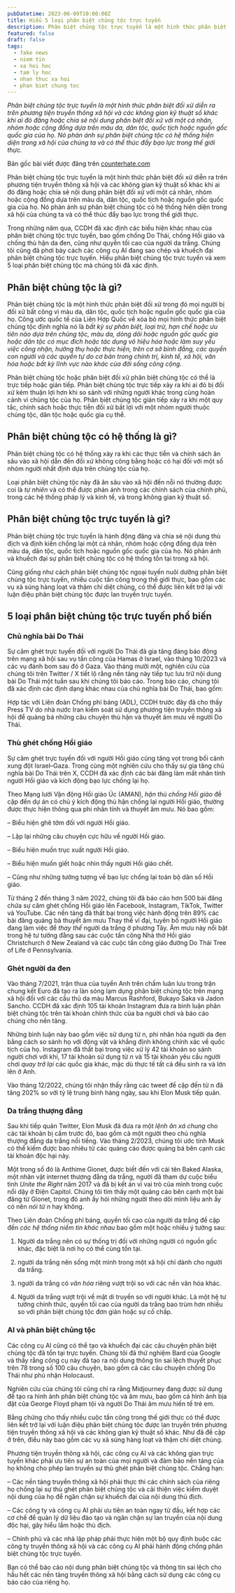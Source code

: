 ```yaml
---
pubDatetime: 2023-06-09T10:00:00Z
title: Hiểu 5 loại phân biệt chủng tộc trực tuyến
description: Phân biệt chủng tộc trực tuyến là một hình thức phân biệt đối xử diễn ra trên phương tiện truyền thông xã hội và các không gian kỹ thuật số khác khi ai đó đăng hoặc chia sẻ nội dung phân biệt.
featured: false
draft: false
tags:
  - fake news
  - niem tin
  - xa hoi hoc
  - tam ly hoc
  - nhan thuc xa hoi
  - phan biet chung toc
---
```


_Phân biệt chủng tộc trực tuyến là một hình thức phân biệt đối xử diễn ra trên phương tiện truyền thông xã hội và các không gian kỹ thuật số khác khi ai đó đăng hoặc chia sẻ nội dung phân biệt đối xử với một cá nhân, nhóm hoặc cộng đồng dựa trên màu da, dân tộc, quốc tịch hoặc nguồn gốc quốc gia của họ. Nó phản ánh sự phân biệt chủng tộc có hệ thống hiện diện trong xã hội của chúng ta và có thể thúc đẩy bạo lực trong thế giới thực._

Bản gốc bài viết được đăng trên [counterhate.com](https://counterhate.com/)

Phân biệt chủng tộc trực tuyến là một hình thức phân biệt đối xử diễn ra trên phương tiện truyền thông xã hội và các không gian kỹ thuật số khác khi ai đó đăng hoặc chia sẻ nội dung phân biệt đối xử với một cá nhân, nhóm hoặc cộng đồng dựa trên màu da, dân tộc, quốc tịch hoặc nguồn gốc quốc gia của họ. Nó phản ánh sự phân biệt chủng tộc có hệ thống hiện diện trong xã hội của chúng ta và có thể thúc đẩy bạo lực trong thế giới thực.

Trong những năm qua, CCDH đã xác định các biểu hiện khác nhau của phân biệt chủng tộc trực tuyến, bao gồm chống Do Thái, chống Hồi giáo và chống thù hận da đen, cũng như quyền tối cao của người da trắng. Chúng tôi cũng đã phơi bày cách các công cụ AI đang sao chép và khuếch đại phân biệt chủng tộc trực tuyến. Hiểu phân biệt chủng tộc trực tuyến và xem 5 loại phân biệt chủng tộc mà chúng tôi đã xác định.

## Phân biệt chủng tộc là gì?

Phân biệt chủng tộc là một hình thức phân biệt đối xử trong đó mọi người bị đối xử bất công vì màu da, dân tộc, quốc tịch hoặc nguồn gốc quốc gia của họ. Công ước quốc tế của Liên Hợp Quốc về xóa bỏ mọi hình thức phân biệt chủng tộc định nghĩa nó là _bất kỳ sự phân biệt, loại trừ, hạn chế hoặc ưu tiên nào dựa trên chủng tộc, màu da, dòng dõi hoặc nguồn gốc quốc gia hoặc dân tộc có mục đích hoặc tác dụng vô hiệu hóa hoặc làm suy yếu việc công nhận, hưởng thụ hoặc thực hiện, trên cơ sở bình đẳng, các quyền con người và các quyền tự do cơ bản trong chính trị, kinh tế, xã hội, văn hóa hoặc bất kỳ lĩnh vực nào khác của đời sống công cộng._

Phân biệt chủng tộc hoặc phân biệt đối xử phân biệt chủng tộc có thể là trực tiếp hoặc gián tiếp. Phân biệt chủng tộc trực tiếp xảy ra khi ai đó bị đối xử kém thuận lợi hơn khi so sánh với những người khác trong cùng hoàn cảnh vì chủng tộc của họ. Phân biệt chủng tộc gián tiếp xảy ra khi một quy tắc, chính sách hoặc thực tiễn đối xử bất lợi với một nhóm người thuộc chủng tộc, dân tộc hoặc quốc gia cụ thể.

## Phân biệt chủng tộc có hệ thống là gì?

Phân biệt chủng tộc có hệ thống xảy ra khi các thực tiễn và chính sách ăn sâu vào xã hội dẫn đến đối xử không công bằng hoặc có hại đối với một số nhóm người nhất định dựa trên chủng tộc của họ.

Loại phân biệt chủng tộc này đã ăn sâu vào xã hội đến nỗi nó thường được coi là _tự nhiên_ và có thể được phản ánh trong các chính sách của chính phủ, trong các hệ thống pháp lý và kinh tế, và trong không gian kỹ thuật số.

## Phân biệt chủng tộc trực tuyến là gì?

Phân biệt chủng tộc trực tuyến là hành động đăng và chia sẻ nội dung thù địch và định kiến chống lại một cá nhân, nhóm hoặc cộng đồng dựa trên màu da, dân tộc, quốc tịch hoặc nguồn gốc quốc gia của họ. Nó phản ánh và khuếch đại sự phân biệt chủng tộc có hệ thống tồn tại trong xã hội.

Cũng giống như cách phân biệt chủng tộc ngoại tuyến nuôi dưỡng phân biệt chủng tộc trực tuyến, nhiều cuộc tấn công trong thế giới thực, bao gồm các vụ xả súng hàng loạt và thậm chí diệt chủng, có thể được liên kết trở lại với luận điệu phân biệt chủng tộc được lan truyền trực tuyến.

## 5 loại phân biệt chủng tộc trực tuyến phổ biến

### Chủ nghĩa bài Do Thái

Sự căm ghét trực tuyến đối với người Do Thái đã gia tăng đáng báo động trên mạng xã hội sau vụ tấn công của Hamas ở Israel, vào tháng 10/2023 và các vụ đánh bom sau đó ở Gaza. Vào tháng mười một, nghiên cứu của chúng tôi trên Twitter / X tiết lộ rằng nền tảng này tiếp tục lưu trữ nội dung bài Do Thái một tuần sau khi chúng tôi báo cáo. Trong báo cáo, chúng tôi đã xác định các định dạng khác nhau của chủ nghĩa bài Do Thái, bao gồm:

Hợp tác với Liên đoàn Chống phỉ báng (ADL), CCDH trước đây đã cho thấy Press TV do nhà nước Iran kiểm soát sử dụng phương tiện truyền thông xã hội để quảng bá những câu chuyện thù hận và thuyết âm mưu về người Do Thái.

### Thù ghét chống Hồi giáo

Sự căm ghét trực tuyến đối với người Hồi giáo cũng tăng vọt trong bối cảnh xung đột Israel–Gaza. Trong cùng một nghiên cứu cho thấy sự gia tăng chủ nghĩa bài Do Thái trên X, CCDH đã xác định các bài đăng làm mất nhân tính người Hồi giáo và kích động bạo lực chống lại họ.

Theo Mạng lưới Vận động Hồi giáo Úc (AMAN), _hận thù chống Hồi giáo_ đề cập đến dự án có chủ ý kích động thù hận chống lại người Hồi giáo, thường được thực hiện thông qua phi nhân tính và thuyết âm mưu. Nó bao gồm:

– Biểu hiện ghê tởm đối với người Hồi giáo.

– Lặp lại những câu chuyện cực hữu về người Hồi giáo.

– Biểu hiện muốn trục xuất người Hồi giáo.

– Biểu hiện muốn giết hoặc nhìn thấy người Hồi giáo chết.

– Cũng như những tưởng tượng về bạo lực chống lại toàn bộ dân số Hồi giáo.

Từ tháng 2 đến tháng 3 năm 2022, chúng tôi đã báo cáo hơn 500 bài đăng chứa sự căm ghét chống Hồi giáo lên Facebook, Instagram, TikTok, Twitter và YouTube. Các nền tảng đã thất bại trong việc hành động trên 89% các bài đăng quảng bá thuyết âm mưu Thay thế vĩ đại, tuyên bố người Hồi giáo đang làm việc để _thay thế_ người da trắng ở phương Tây. Âm mưu này nổi bật trong hệ tư tưởng đằng sau các cuộc tấn công Nhà thờ Hồi giáo Christchurch ở New Zealand và các cuộc tấn công giáo đường Do Thái Tree of Life ở Pennsylvania.

### Ghét người da đen

Vào tháng 7/2021, trận thua của tuyển Anh trên chấm luân lưu trong trận chung kết Euro đã tạo ra làn sóng lạm dụng phân biệt chủng tộc trên mạng xã hội đối với các cầu thủ da màu Marcus Rashford, Bukayo Saka và Jadon Sancho. CCDH đã xác định 105 tài khoản Instagram đưa ra bình luận phân biệt chủng tộc trên tài khoản chính thức của ba người chơi và báo cáo chúng cho nền tảng.

Những bình luận này bao gồm việc sử dụng từ n, phi nhân hóa người da đen bằng cách so sánh họ với động vật và khẳng định không chính xác về quốc tịch của họ. Instagram đã thất bại trong việc xử lý 42 tài khoản so sánh người chơi với khỉ, 17 tài khoản sử dụng từ _n_ và 15 tài khoản yêu cầu người chơi _quay trở lại_ các quốc gia khác, mặc dù thực tế tất cả đều sinh ra và lớn lên ở Anh.

Vào tháng 12/2022, chúng tôi nhận thấy rằng các tweet đề cập đến từ n đã tăng 202% so với tỷ lệ trung bình hàng ngày, sau khi Elon Musk tiếp quản.

### Da trắng thượng đẳng

Sau khi tiếp quản Twitter, Elon Musk đã đưa ra một _lệnh ân xá chung_ cho các tài khoản bị cấm trước đó, bao gồm cả một người theo chủ nghĩa thượng đẳng da trắng nổi tiếng. Vào tháng 2/2023, chúng tôi ước tính Musk có thể kiếm được bao nhiêu từ các quảng cáo được quảng bá bên cạnh các tài khoản độc hại này.

Một trong số đó là Anthime Gionet, được biết đến với cái tên Baked Alaska, một nhân vật internet thượng đẳng da trắng, người đã tham dự cuộc biểu tình _Unite the Right_ năm 2017 và đã bị kết án vì vai trò của mình trong cuộc nổi dậy ở Điện Capitol. Chúng tôi tìm thấy một quảng cáo bên cạnh một bài đăng từ Gionet, trong đó anh ấy hỏi những người theo dõi mình liệu anh ấy có nên _nói từ n_ hay không.

Theo Liên đoàn Chống phỉ báng, quyền tối cao của người da trắng đề cập đến _các hệ thống niềm tin khác nhau_ bao gồm một hoặc nhiều ý tưởng sau:

1. Người da trắng nên có sự thống trị đối với những người có nguồn gốc khác, đặc biệt là nơi họ có thể cùng tồn tại.

2. người da trắng nên sống một mình trong một xã hội chỉ dành cho người da trắng.

3. người da trắng có _văn hóa_ riêng vượt trội so với các nền văn hóa khác.

4. Người da trắng vượt trội về mặt di truyền so với người khác. Là một hệ tư tưởng chính thức, quyền tối cao của người da trắng bao trùm hơn nhiều so với phân biệt chủng tộc đơn giản hoặc sự cố chấp.

### AI và phân biệt chủng tộc

Các công cụ AI cũng có thể tạo và khuếch đại các câu chuyện phân biệt chủng tộc đã tồn tại trực tuyến. Chúng tôi đã thử nghiệm Bard của Google và thấy rằng công cụ này đã tạo ra nội dung thông tin sai lệch thuyết phục trên 78 trong số 100 câu chuyện, bao gồm cả các câu chuyện chống Do Thái như phủ nhận Holocaust.

Nghiên cứu của chúng tôi cũng chỉ ra rằng Midjourney đang được sử dụng để tạo ra hình ảnh phân biệt chủng tộc và âm mưu, bao gồm cả hình ảnh bịa đặt của George Floyd phạm tội và người Do Thái âm mưu hiến tế trẻ em.

Bằng chứng cho thấy nhiều cuộc tấn công trong thế giới thực có thể được liên kết trở lại với luận điệu phân biệt chủng tộc được lan truyền trên phương tiện truyền thông xã hội và các không gian kỹ thuật số khác. Như đã đề cập ở trên, điều này bao gồm các vụ xả súng hàng loạt và thậm chí diệt chủng.

Phương tiện truyền thông xã hội, các công cụ AI và các không gian trực tuyến khác phải ưu tiên sự an toàn của mọi người và đảm bảo nền tảng của họ không cho phép lan truyền sự thù ghét phân biệt chủng tộc. Chẳng hạn:

– Các nền tảng truyền thông xã hội phải thực thi các chính sách của riêng họ chống lại sự thù ghét phân biệt chủng tộc và cải thiện việc kiểm duyệt nội dung của họ để ngăn chặn sự khuếch đại của nội dung thù địch.

– Các công ty và công cụ AI phải ưu tiên an toàn ngay từ đầu, kết hợp các cơ chế để quản lý dữ liệu đào tạo và ngăn chặn sự lan truyền của nội dung độc hại, gây hiểu lầm hoặc thù địch.

– Chính phủ và các nhà lập pháp phải thực hiện một bộ quy định buộc các công ty truyền thông xã hội và các công cụ AI phải hành động chống phân biệt chủng tộc trực tuyến.

Bạn có thể báo cáo nội dung phân biệt chủng tộc và thông tin sai lệch cho hầu hết các nền tảng truyền thông xã hội bằng cách sử dụng các công cụ báo cáo của riêng họ.